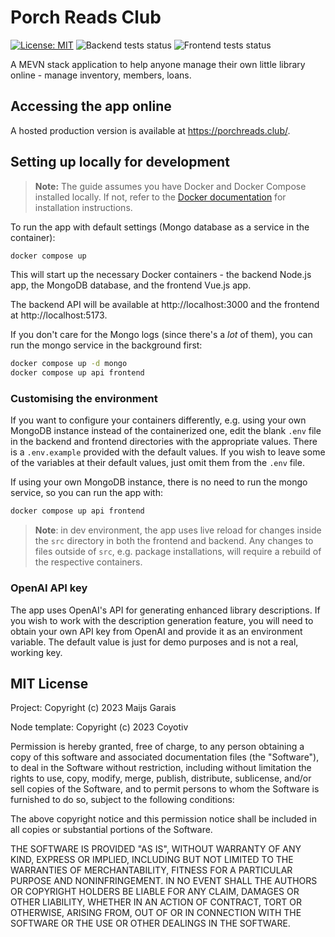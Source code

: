 # Porch Reads Club

[![License: MIT](https://img.shields.io/badge/License-MIT-yellow.svg)](https://opensource.org/licenses/MIT)
![Backend tests status](https://img.shields.io/github/actions/workflow/status/mai-soup/porch-reads-club/pr-backend.yml?label=Backend%20tests)
![Frontend tests status](https://img.shields.io/github/actions/workflow/status/mai-soup/porch-reads-club/pr-frontend.yml?label=Frontend%20tests)
<!-- TODO: add badges for test coverage -->

A MEVN stack application to help anyone manage their own little library online - manage inventory, members, loans.

## Accessing the app online

A hosted production version is available at https://porchreads.club/.

## Setting up locally for development

> **Note:**
> The guide assumes you have Docker and Docker Compose installed locally. If not, refer to the [Docker documentation](https://docs.docker.com/compose/install/) for installation instructions.

To run the app with default settings (Mongo database as a service in the container):

```bash
docker compose up
```

This will start up the necessary Docker containers - the backend Node.js app, the MongoDB database, and the frontend Vue.js app.

The backend API will be available at http://localhost:3000 and the frontend at http://localhost:5173.

If you don't care for the Mongo logs (since there's a _lot_ of them), you can run the mongo service in the background first:

```bash
docker compose up -d mongo
docker compose up api frontend
```

### Customising the environment

If you want to configure your containers differently, e.g. using your own MongoDB instance instead of the containerized one, edit the blank `.env` file in the backend and frontend directories with the appropriate values. There is a `.env.example` provided with the default values. If you wish to leave some of the variables at their default values, just omit them from the `.env` file.

If using your own MongoDB instance, there is no need to run the mongo service, so you can run the app with:

```bash
docker compose up api frontend
```

> **Note**: in dev environment, the app uses live reload for changes inside the `src` directory in both the frontend and backend. Any changes to files outside of `src`, e.g. package installations, will require a rebuild of the respective containers.

### OpenAI API key

The app uses OpenAI's API for generating enhanced library descriptions. If you wish to work with the description generation feature, you will need to obtain your own API key from OpenAI and provide it as an environment variable. The default value is just for demo purposes and is not a real, working key.

## MIT License

Project: Copyright (c) 2023 Maijs Garais

Node template: Copyright (c) 2023 Coyotiv

Permission is hereby granted, free of charge, to any person obtaining a copy
of this software and associated documentation files (the "Software"), to deal
in the Software without restriction, including without limitation the rights
to use, copy, modify, merge, publish, distribute, sublicense, and/or sell
copies of the Software, and to permit persons to whom the Software is
furnished to do so, subject to the following conditions:

The above copyright notice and this permission notice shall be included in all
copies or substantial portions of the Software.

THE SOFTWARE IS PROVIDED "AS IS", WITHOUT WARRANTY OF ANY KIND, EXPRESS OR
IMPLIED, INCLUDING BUT NOT LIMITED TO THE WARRANTIES OF MERCHANTABILITY,
FITNESS FOR A PARTICULAR PURPOSE AND NONINFRINGEMENT. IN NO EVENT SHALL THE
AUTHORS OR COPYRIGHT HOLDERS BE LIABLE FOR ANY CLAIM, DAMAGES OR OTHER
LIABILITY, WHETHER IN AN ACTION OF CONTRACT, TORT OR OTHERWISE, ARISING FROM,
OUT OF OR IN CONNECTION WITH THE SOFTWARE OR THE USE OR OTHER DEALINGS IN THE
SOFTWARE.
